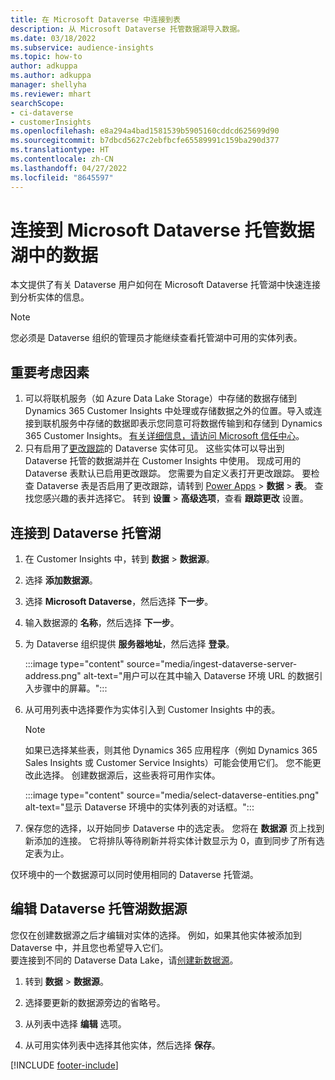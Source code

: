 ```yaml
---
title: 在 Microsoft Dataverse 中连接到表
description: 从 Microsoft Dataverse 托管数据湖导入数据。
ms.date: 03/18/2022
ms.subservice: audience-insights
ms.topic: how-to
author: adkuppa
ms.author: adkuppa
manager: shellyha
ms.reviewer: mhart
searchScope:
- ci-dataverse
- customerInsights
ms.openlocfilehash: e8a294a4bad1581539b5905160cddcd625699d90
ms.sourcegitcommit: b7dbcd5627c2ebfbcfe65589991c159ba290d377
ms.translationtype: HT
ms.contentlocale: zh-CN
ms.lasthandoff: 04/27/2022
ms.locfileid: "8645597"
---
```

# <a name="connect-to-data-in-a-microsoft-dataverse-managed-data-lake"></a>连接到 Microsoft Dataverse 托管数据湖中的数据

本文提供了有关 Dataverse 用户如何在 Microsoft Dataverse 托管湖中快速连接到分析实体的信息。 

> [!NOTE]
> 您必须是 Dataverse 组织的管理员才能继续查看托管湖中可用的实体列表。

## <a name="important-considerations"></a>重要考虑因素

1. 可以将联机服务（如 Azure Data Lake Storage）中存储的数据存储到 Dynamics 365 Customer Insights 中处理或存储数据之外的位置。导入或连接到联机服务中存储的数据即表示您同意可将数据传输到和存储到 Dynamics 365 Customer Insights。 [有关详细信息，请访问 Microsoft 信任中心](https://www.microsoft.com/trust-center)。
2. 只有启用了[更改跟踪](/power-platform/admin/enable-change-tracking-control-data-synchronization)的 Dataverse 实体可见。 这些实体可以导出到 Dataverse 托管的数据湖并在 Customer Insights 中使用。 现成可用的 Dataverse 表默认已启用更改跟踪。 您需要为自定义表打开更改跟踪。 要检查 Dataverse 表是否启用了更改跟踪，请转到 [Power Apps](https://make.powerapps.com) > **数据** > **表**。 查找您感兴趣的表并选择它。 转到 **设置** > **高级选项**，查看 **跟踪更改** 设置。

## <a name="connect-to-a-dataverse-managed-lake"></a>连接到 Dataverse 托管湖

1. 在 Customer Insights 中，转到 **数据** > **数据源**。

2. 选择 **添加数据源**。

3. 选择 **Microsoft Dataverse**，然后选择 **下一步**。

4. 输入数据源的 **名称**，然后选择 **下一步**。 

5. 为 Dataverse 组织提供 **服务器地址**，然后选择 **登录**。

   :::image type="content" source="media/ingest-dataverse-server-address.png" alt-text="用户可以在其中输入 Dataverse 环境 URL 的数据引入步骤中的屏幕。":::

6. 从可用列表中选择要作为实体引入到 Customer Insights 中的表。    

   > [!NOTE]
   > 如果已选择某些表，则其他 Dynamics 365 应用程序（例如 Dynamics 365 Sales Insights 或 Customer Service Insights）可能会使用它们。 您不能更改此选择。 创建数据源后，这些表将可用作实体。

   :::image type="content" source="media/select-dataverse-entities.png" alt-text="显示 Dataverse 环境中的实体列表的对话框。":::

7. 保存您的选择，以开始同步 Dataverse 中的选定表。 您将在 **数据源** 页上找到新添加的连接。 它将排队等待刷新并将实体计数显示为 0，直到同步了所有选定表为止。

仅环境中的一个数据源可以同时使用相同的 Dataverse 托管湖。

## <a name="edit-a-dataverse-managed-lake-data-source"></a>编辑 Dataverse 托管湖数据源

您仅在创建数据源之后才编辑对实体的选择。 例如，如果其他实体被添加到 Dataverse 中，并且您也希望导入它们。    
要连接到不同的 Dataverse Data Lake，请[创建新数据源](#connect-to-a-dataverse-managed-lake)。

1. 转到 **数据** > **数据源**。

2. 选择要更新的数据源旁边的省略号。

3. 从列表中选择 **编辑** 选项。

4. 从可用实体列表中选择其他实体，然后选择 **保存**。

[!INCLUDE [footer-include](includes/footer-banner.md)]
